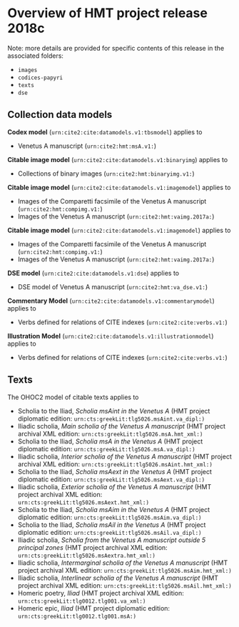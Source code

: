 # Overview of HMT project release **2018c**

Note: more details are provided for specific contents of this release in the associated folders:

-   `images`
-   `codices-papyri`
-   `texts`
-   `dse`

## Collection data models


**Codex model** (`urn:cite2:cite:datamodels.v1:tbsmodel`) applies to 

-   Venetus A manuscript (`urn:cite2:hmt:msA.v1:`)

**Citable image model** (`urn:cite2:cite:datamodels.v1:binaryimg`) applies to 

-   Collections of binary images (`urn:cite2:hmt:binaryimg.v1:`)

**Citable image model** (`urn:cite2:cite:datamodels.v1:imagemodel`) applies to 

-   Images of the Comparetti facsimile of the Venetus A manuscript (`urn:cite2:hmt:compimg.v1:`)
-   Images of the Venetus A manuscript (`urn:cite2:hmt:vaimg.2017a:`)

**Citable image model** (`urn:cite2:cite:datamodels.v1:imagemodel`) applies to 

-   Images of the Comparetti facsimile of the Venetus A manuscript (`urn:cite2:hmt:compimg.v1:`)
-   Images of the Venetus A manuscript (`urn:cite2:hmt:vaimg.2017a:`)

**DSE model** (`urn:cite2:cite:datamodels.v1:dse`) applies to 

-   DSE model of Venetus A manuscript (`urn:cite2:hmt:va_dse.v1:`)

**Commentary Model** (`urn:cite2:cite:datamodels.v1:commentarymodel`) applies to 

-   Verbs defined for relations of CITE indexes (`urn:cite2:cite:verbs.v1:`)

**Illustration Model** (`urn:cite2:cite:datamodels.v1:illustrationmodel`) applies to 

-   Verbs defined for relations of CITE indexes (`urn:cite2:cite:verbs.v1:`)

## Texts

The OHOC2 model of citable texts applies to 

-   Scholia to the Iliad, *Scholia msAint in the Venetus A* (HMT project diplomatic edition: `urn:cts:greekLit:tlg5026.msAint.va_dipl:)`
-   Iliadic scholia, *Main scholia of the Venetus A manuscript* (HMT project archival XML edition: `urn:cts:greekLit:tlg5026.msA.hmt_xml:)`
-   Scholia to the Iliad, *Scholia msA in the Venetus A* (HMT project diplomatic edition: `urn:cts:greekLit:tlg5026.msA.va_dipl:)`
-   Iliadic scholia, *Interior scholia of the Venetus A manuscript* (HMT project archival XML edition: `urn:cts:greekLit:tlg5026.msAint.hmt_xml:)`
-   Scholia to the Iliad, *Scholia msAext in the Venetus A* (HMT project diplomatic edition: `urn:cts:greekLit:tlg5026.msAext.va_dipl:)`
-   Iliadic scholia, *Exterior scholia of the Venetus A manuscript* (HMT project archival XML edition: `urn:cts:greekLit:tlg5026.msAext.hmt_xml:)`
-   Scholia to the Iliad, *Scholia msAim in the Venetus A* (HMT project diplomatic edition: `urn:cts:greekLit:tlg5026.msAim.va_dipl:)`
-   Scholia to the Iliad, *Scholia msAil in the Venetus A* (HMT project diplomatic edition: `urn:cts:greekLit:tlg5026.msAil.va_dipl:)`
-   Iliadic scholia, *Scholia from the Venetus A manuscript outside 5 principal zones* (HMT project archival XML edition: `urn:cts:greekLit:tlg5026.msAextra.hmt_xml:)`
-   Iliadic scholia, *Intermarginal scholia of the Venetus A manuscript* (HMT project archival XML edition: `urn:cts:greekLit:tlg5026.msAim.hmt_xml:)`
-   Iliadic scholia, *Interlinear scholia of the Venetus A manuscript* (HMT project archival XML edition: `urn:cts:greekLit:tlg5026.msAil.hmt_xml:)`
-   Homeric poetry, *Iliad* (HMT project archival XML edition: `urn:cts:greekLit:tlg0012.tlg001.va_xml:)`
-   Homeric epic, *Iliad* (HMT project diplomatic edition: `urn:cts:greekLit:tlg0012.tlg001.msA:)`